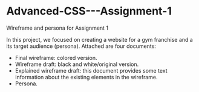 # Advanced-CSS---Assignment-1
Wireframe and persona for Assignment 1

In this project, we focused on creating a website for a gym franchise and a its target audience (persona).
Attached are four documents:
- Final wireframe: colored version.
- Wireframe draft: black and white/original version.
- Explained wireframe draft: this document provides some text information about the existing elements in the wireframe.
- Persona.
